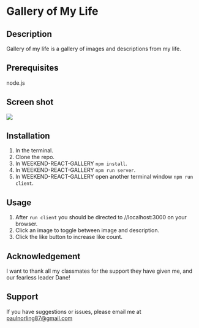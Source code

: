 # Gallery of My Life

## Description

Gallery of my life is a gallery of images and descriptions from my life.  

## Prerequisites

node.js

## Screen shot

<img src="/Users/paulnorling/Documents/weekend-react-gallery/public/images/Screenshot 2023-01-21 at 2.18.47 PM.png">

## Installation
1. In the terminal.
2. Clone the repo.
3. In WEEKEND-REACT-GALLERY `npm install`.
4. In WEEKEND-REACT-GALLERY `npm run server`.
5. In WEEKEND-REACT-GALLERY open another terminal window
     `npm run client`.

## Usage

1. After `run client` you should be directed to //localhost:3000 on your browser.
2. Click an image to toggle between image and description.
3. Click the like button to increase like count.

## Acknowledgement

I want to thank all my classmates for the support they have given me, and our fearless leader Dane!

## Support

If you have suggestions or issues, please email me at paulnorling87@gmail.com



